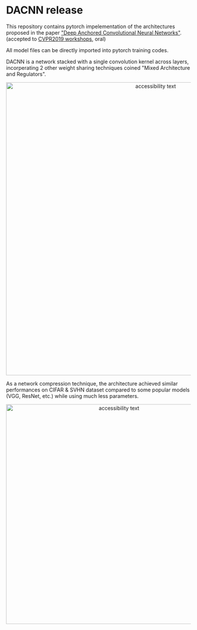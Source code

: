 # DACNN release
This repository contains pytorch impelementation of the architectures proposed in the paper ["Deep Anchored Convolutional Neural Networks"](https://arxiv.org/abs/1904.09764).
(accepted to [CVPR2019 workshops](http://www.ee.oulu.fi/~lili/CEFRLatCVPR2019.html), oral)

All model files can be directly imported into pytorch training codes.

DACNN is a network stacked with a single convolution kernel across layers, 
incorperating 2 other weight sharing techniques coined "Mixed Architecture and Regulators".

<p align="center">
  <img src="../master/figures/sharing_techniques.png" width="800" alt="accessibility text">
</p>

As a network compression technique, the architecture achieved similar performances on CIFAR & SVHN dataset compared to 
some popular models (VGG, ResNet, etc.) while using much less parameters.

<p align="center">
  <img src="../master/figures/result_1.png" width="600" alt="accessibility text">
</p>
